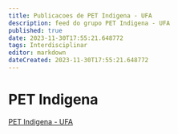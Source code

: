 ```yaml
---
title: Publicacoes de PET Indigena - UFA
description: feed do grupo PET Indigena - UFA
published: true
date: 2023-11-30T17:55:21.648772
tags: Interdisciplinar
editor: markdown
dateCreated: 2023-11-30T17:55:21.648772
---
```


# PET Indigena
[PET Indigena - UFA](/grupo/134PETIndigenaUFA.md)